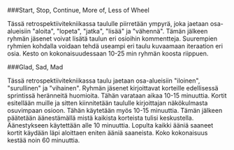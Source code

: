 ###Start, Stop, Continue, More of, Less of Wheel

Tässä retrospektiivitekniikassa taululle piirretään ympyrä, joka jaetaan osa-alueisiin "aloita", "lopeta", "jatka", "lisää" ja "vähennä". Tämän jälkeen ryhmän jäsenet voivat lisätä taulun eri osioihin kommentteja. Suurempien ryhmien kohdalla voidaan tehdä useampi eri taulu kuvaamaan iteraation eri osia. Kesto on kokonaisuudessaan 10-25 min ryhmän koosta riippuen.


###Glad, Sad, Mad

Tässä retrospektiivitekniikassa taulu jaetaan osa-alueisiin "iloinen", "surullinen" ja "vihainen". Ryhmän jäsenet kirjoittavat korteille edellisessä sprintissä heränneitä huomioita. Tähän varataan aikaa 10-15 minuuttia. Kortit esitellään muille ja sitten kiinnitetään taululle kirjoittajan näkökulmasta osuvimpaan osioon. Tähän käytetään myös 10-15 minuuttia. Tämän jälkeen päätetään äänestämällä mistä kaikista korteista tulisi keskustella. Äänestykseen käytettään alle 10 minuuttia. Lopulta kaikki ääniä saaneet kortit käydään läpi aloittaen eniten ääniä saaneista. Koko kokonaisuus kestää noin 60 minuuttia.